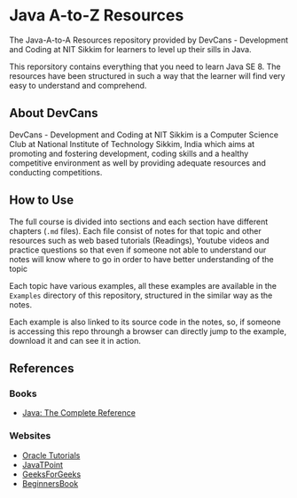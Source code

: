 # Java A-to-Z Resources

The Java-A-to-A Resources repository provided by DevCans - Development and Coding at NIT Sikkim for learners to level up their sills in Java.

This reporsitory contains everything that you need to learn Java SE 8. The resources have been structured in such a way that the learner will find very easy to understand and comprehend.

## About DevCans

DevCans - Development and Coding at NIT Sikkim is a Computer Science Club at National Institute of Technology Sikkim, India which aims at promoting and fostering development, coding skills and a healthy competitive environment as well by providing adequate resources and conducting competitions.

## How to Use

The full course is divided into sections and each section have different chapters (`.md` files). Each file consist of notes for that topic and other resources such as web based tutorials (Readings), Youtube videos and practice questions so that even if someone not able to understand our notes will know where to go in order to have better understanding of the topic

Each topic have various examples, all these examples are available in the `Examples` directory of this repository, structured in the similar way as the notes.

Each example is also linked to its source code in the notes, so, if someone is accessing this repo throungh a browser can directly jump to the example, download it and can see it in action.

## References

### Books

* [Java: The Complete Reference](https://www.amazon.in/Java-Complete-Reference-Herbert-Schildt/dp/9339212096/ref=sr_1_8?dchild=1&keywords=Java&qid=1599059123&sr=8-8)

### Websites

* [Oracle Tutorials](https://docs.oracle.com/javase/tutorial/)
* [JavaTPoint](https://www.javatpoint.com/java-tutorial)
* [GeeksForGeeks](https://www.geeksforgeeks.org/java/)
* [BeginnersBook](https://beginnersbook.com/java-tutorial-for-beginners-with-examples/)